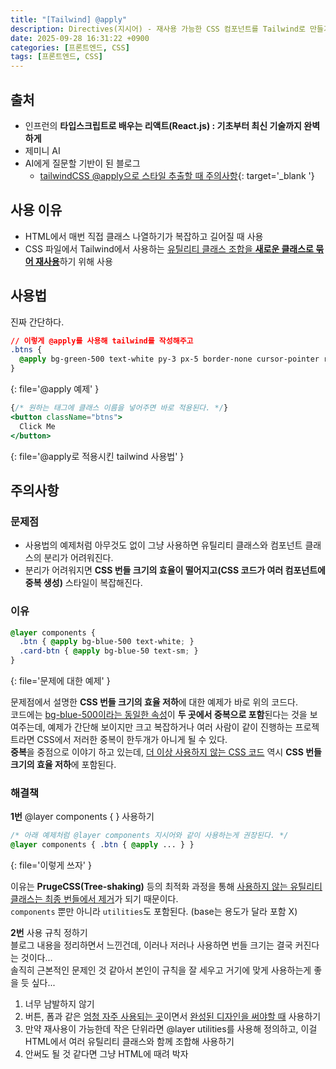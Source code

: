 ```yaml
---
title: "[Tailwind] @apply"
description: Directives(지시어) - 재사용 가능한 CSS 컴포넌트를 Tailwind로 만들기
date: 2025-09-28 16:31:22 +0900
categories: [프론트엔드, CSS]
tags: [프론트엔드, CSS]
---
```


## 출처
- 인프런의 **타입스크립트로 배우는 리액트(React.js) : 기초부터 최신 기술까지 완벽하게**
- 제미니 AI
- AI에게 질문할 기반이 된 블로그
  - [tailwindCSS @apply으로 스타일 추출할 때 주의사항](https://velog.io/@rmaomina/tailwindcss-apply-reusing-styles){: target='_blank '}


## 사용 이유
- HTML에서 매번 직접 클래스 나열하기가 복잡하고 길어질 때 사용
- CSS 파일에서 Tailwind에서 사용하는 <ins>유틸리티 클래스 조합을 **새로운 클래스로 묶어 재사용**</ins>하기 위해 사용


## 사용법
진짜 간단하다.

```css
// 이렇게 @apply를 사용해 tailwind를 작성해주고
.btns {
  @apply bg-green-500 text-white py-3 px-5 border-none cursor-pointer rounded transition-colors duration-300 hover:bg-green-600;
}
```
{: file='@apply 예제' }

```jsx
{/* 원하는 태그에 클래스 이름을 넣어주면 바로 적용된다. */}
<button className="btns">
  Click Me
</button>
```
{: file='@apply로 적용시킨 tailwind 사용법' }


## 주의사항

### 문제점
- 사용법의 예제처럼 아무것도 없이 그냥 사용하면 유틸리티 클래스와 컴포넌트 클래스의 분리가 어려워진다.
- 분리가 어려워지면 **CSS 번들 크기의 효율이 떨어지고(CSS 코드가 여러 컴포넌트에 중복 생성)** 스타일이 복잡해진다.

### 이유
```css
@layer components {
  .btn { @apply bg-blue-500 text-white; }
  .card-btn { @apply bg-blue-50 text-sm; }
}
```
{: file='문제에 대한 예제' }

문제점에서 설명한 **CSS 번들 크기의 효율 저하**에 대한 예제가 바로 위의 코드다. <br>
코드에는 <ins>bg-blue-500이라는 동일한 속성</ins>이 **두 곳에서 중복으로 포함**된다는 것을 보여주는데, 예제가 간단해 보이지만 크고 복잡하거나 여러 사람이 같이 진행하는 프로젝트라면 CSS에서 저러한 중복이 한두개가 아니게 될 수 있다. <br>
**중복**을 중점으로 이야기 하고 있는데, <ins>더 이상 사용하지 않는 CSS 코드</ins> 역시 **CSS 번들 크기의 효율 저하**에 포함된다.

### 해결책
**1번** @layer components { } 사용하기
```css
/* 아래 예제처럼 @layer components 지시어와 같이 사용하는게 권장된다. */
@layer components { .btn { @apply ... } }
```
{: file='이렇게 쓰자' }

이유는 **PrugeCSS(Tree-shaking)** 등의 최적화 과정을 통해 <ins>사용하지 않는 유틸리티 클래스는 최종 번들에서 제거</ins>가 되기 때문이다. <br>
`components` 뿐만 아니라 `utilities`도 포함된다. (base는 용도가 달라 포함 X)

**2번** 사용 규칙 정하기 <br>
블로그 내용을 정리하면서 느낀건데, 이러나 저러나 사용하면 번들 크기는 결국 커진다는 것이다... <br>
솔직히 근본적인 문제인 것 같아서 본인이 규칙을 잘 세우고 거기에 맞게 사용하는게 좋을 듯 싶다...
  1. 너무 남발하지 않기
  2. 버튼, 폼과 같은 <ins>엄청 자주 사용되는 곳</ins>이면서 <ins>완성된 디자인을 써야할 때</ins> 사용하기
  3. 만약 재사용이 가능한데 작은 단위라면 @layer utilities를 사용해 정의하고, 이걸 HTML에서 여러 유틸리티 클래스와 함께 조합해 사용하기
  4. 안써도 될 것 같다면 그냥 HTML에 때려 박자
